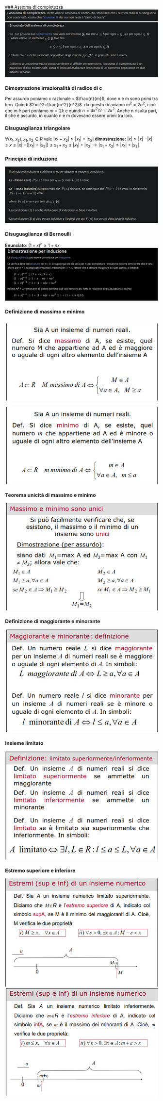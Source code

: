[]()### Assioma di completezza
![placeholder](./imgs/Pasted_image_20231121174326.png)
![placeholder](./imgs/Pasted_image_20231121174252.png)

### Dimostrazione irrazionalità di radice di c
Per assurdo poniamo c razionale = $\frac{n}{m}$, dove n e m sono primi tra loro.
Quindi $2=c^2=\frac{m^2}{n^2}$. da questo ricaviamo $m^2 = 2n^2$, cioè che m è pari
poniamo $m=2k$ e quindi $n=4k^2/2=2k^2$. 
Anche n risulta pari, il che è assurdo, in quanto n e m dovevano essere primi tra loro.

### Disuguaglianza triangolare
$\forall (x_1,x_2), x_1,x_2 \in R$
vale $|x_1+x_2| \le |x_1|+|x_2|$
**dimostrazione:**
$|x|\le|x|$
$-|x|\le x \le |x|$
$-(|x_1|+|x_2|) \le x_1+x_2 \le |x_1|+ |x_2| \to |x_1+x_2| \le |x_1|+|x_2|$

### Principio di induzione
![placeholder](./imgs/Pasted_image_20231122090741.png)

### Disuguaglianza di Bernoulli
**Enunciato**: $(1+x)^n \ge 1 + nx$ 
![placeholder](./imgs/Pasted_image_20231122091500.png)

### Definizione di massimo e minimo
![placeholder](./imgs/Pasted_image_20231122095004.png)
---
![placeholder](./imgs/Pasted_image_20231122095100.png)

### Teorema unicità di massimo e minimo
![placeholder](./imgs/Pasted_image_20231122095150.png)

### Definizione di maggiorante e minorante
![placeholder](./imgs/Pasted_image_20231122095536.png)

### Insieme limitato
![placeholder](./imgs/Pasted_image_20231122100035.png)

### Estremo superiore e inferiore
![placeholder](./imgs/Pasted_image_20231122100150.png)
![placeholder](./imgs/Pasted_image_20231122100211.png)
